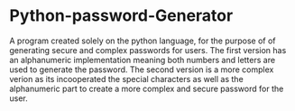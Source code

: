 # Python-password-Generator
A program created solely on the python language, for the purpose of of generating secure and complex passwords for users. 
The first version has an alphanumeric implementation meaning both numbers and letters are used to generate the password.
The second version is a more complex verion as its incooperated the special characters as well as the alphanumeric part
to create a more complex and secure password for the user.
